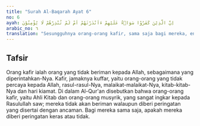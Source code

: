 ```yaml
---
title: "Surah Al-Baqarah Ayat 6"
no: 6
ayah: اِنَّ الَّذِيْنَ كَفَرُوْا سَوَاۤءٌ عَلَيْهِمْ ءَاَنْذَرْتَهُمْ اَمْ لَمْ تُنْذِرْهُمْ لَا يُؤْمِنُوْنَ
arabic_no: ٦
translation: "Sesungguhnya orang-orang kafir, sama saja bagi mereka, engkau (Muhammad) beri peringatan atau tidak engkau beri peringatan, mereka tidak akan beriman."
---
```


## Tafsir

Orang kafir ialah orang yang tidak beriman kepada Allah, sebagaimana yang diperintahkan-Nya. Kafir, jamaknya kuffar, yaitu orang-orang yang tidak percaya kepada Allah, rasul-rasul-Nya, malaikat-malaikat-Nya, kitab-kitab-Nya dan hari kiamat. Di dalam Al-Qur'an disebutkan bahwa orang-orang kafir, yaitu Ahli Kitab dan orang-orang musyrik, yang sangat ingkar kepada Rasulullah saw; mereka tidak akan beriman walaupun diberi peringatan yang disertai dengan ancaman. Bagi mereka sama saja, apakah mereka diberi peringatan keras atau tidak.